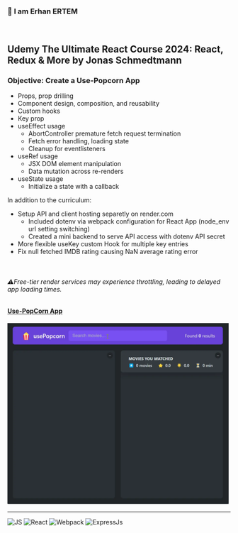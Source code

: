 ### 👋 **I am Erhan ERTEM**

&emsp;

## Udemy The Ultimate React Course 2024: React, Redux & More by Jonas Schmedtmann

### **Objective:** Create a Use-Popcorn App

- Props, prop drilling
- Component design, composition, and reusability
- Custom hooks
- Key prop
- useEffect usage
  - AbortController premature fetch request termination
  - Fetch error handling, loading state
  - Cleanup for eventlisteners
- useRef usage
  - JSX DOM element manipulation
  - Data mutation across re-renders
- useState usage
  - Initialize a state with a callback

In addition to the curriculum:

- Setup API and client hosting separetly on render.com
  - Included dotenv via webpack configuration for React App (node_env url setting switching)
  - Created a mini backend to serve API access with dotenv API secret
- More flexible useKey custom Hook for multiple key entries
- Fix null fetched IMDB rating causing NaN average rating error

&emsp;

###### ⚠️Free-tier render services may experience throttling, leading to delayed app loading times.

#### [Use-PopCorn App](https://app-usepopcorn-erhan-ertem.onrender.com)

<img src="./screenshot.webp" width="500px"/>

---

![JS](https://img.shields.io/badge/JavaScript-323330?style=square&logo=javascript&logoColor=F7DF1E)
![React](https://img.shields.io/badge/React-20232A?style=square&logo=react&logoColor=61DAF)
![Webpack](https://img.shields.io/badge/Webpack-%238DD6F9.svg?style=square&logo=Webpack&logoColor=black)
![ExpressJs](https://img.shields.io/badge/Express.js-000000?style=square&logo=express&logoColor=white)
